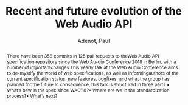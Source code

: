 ---
title: "Recent and future evolution of the Web Audio API"
abstract: "There have been 358 commits in 125 pull requests to theWeb Audio API specification repository since the Web Au-dio Conference 2018 in Berlin, with a number of importantchanges.This yearly talk at the Web Audio Conference aims to de-mystify the world of web specifications, as well as informingauthors of the current specification status, new features, bugfixes, and what the group has planned for the future.In consequence, this talk is structured in three parts:• What’s new in the spec since WAC’18?• Where are we in the standardization process?• What’s next?"
address: "Trondheim, Norway"
booktitle: "Proceedings of the International Web Audio Conference"
editor: "Xambó, Anna and Martín, Sara R. and Roma, Gerard"
month: "December"
publisher: "NTNU"
series: "WAC '19"
pages: "171--172"
id: "2019_81"
author: "Adenot, Paul"
webAuthor: "Paul Adenot"
track: "Keynote"
year: "2019"
tags: year2019
media: https://youtu.be/hO810OoIN4s
pdflink: "/_data/papers/pdf/2019/2019_81.pdf"
ISSN: "2663-5844"
---
